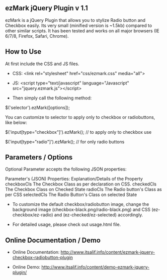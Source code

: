 ezMark jQuery Plugin v 1.1
--------------------------

  ezMark is a jQuery Plugin that allows you to stylize Radio button and Checkbox easily. Its very small 
  (minified version is ~1.5kb) compared to other similar scripts. It has been tested and works on all 
  major browsers (IE 6/7/8, Firefox, Safari, Chrome).


How to Use
----------

  At first include the CSS and JS files.
  
  * CSS:  &lt;link rel="stylesheet" href="css/ezmark.css" media="all"&gt;
  * JS:  &lt;script type="text/javascript" language="Javascript" src="jquery.ezmark.js"&gt;&lt;/script&gt;
  
  * Then simply call the following method:
  
  $('selector').ezMark([options]);  
  
  
  You can customize to selector to apply only to checkbox or radiobuttons, like below:

  
  $('input[type="checkbox"]').ezMark(); // to apply only to checkbox use


  $('input[type="radio"]').ezMark(); // for only radio buttons

  
Parameters / Options
--------------------

  Optional Parameter accepts the following JSON properties:
  
  Parameter's (JSON) Properties:    Explanation/Details of the Property
   checkboxCls                       The Checkbox Class as per declaration on CSS.
   checkedCls                        The Checkbox Class on Checked State
   radioCls                          The Radio button's Class as per CSS
   selectedCls                       The Radio Button's Class on selected State

  * To customize the default checkbox/radiobutton image, change the background image 
  (checkbox-black.png/radio-black.png) and CSS (ez-checkbox/ez-radio) and 
  (ez-checked/ez-selected) accordingly.
  
  * For detailed usage, please check out usage.html file.
  
  
Online Documentation / Demo
---------------------------

* Online Documentation: http://www.itsalif.info/content/ezmark-jquery-checkbox-radiobutton-plugin
  
* Online Demo: http://www.itsalif.info/content/demo-ezmark-jquery-plugin/
  
     
